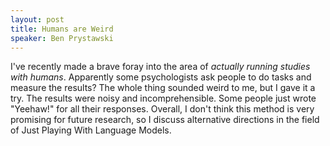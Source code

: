 ```yaml
---
layout: post
title: Humans are Weird
speaker: Ben Prystawski
---
```


I've recently made a brave foray into the area of *actually running studies with humans*. Apparently some psychologists ask people to do tasks and measure the results? The whole thing sounded weird to me, but I gave it a try. The results were noisy and incomprehensible. Some people just wrote "Yeehaw!" for all their responses. Overall, I don't think this method is very promising for future research, so I discuss alternative directions in the field of Just Playing With Language Models.
